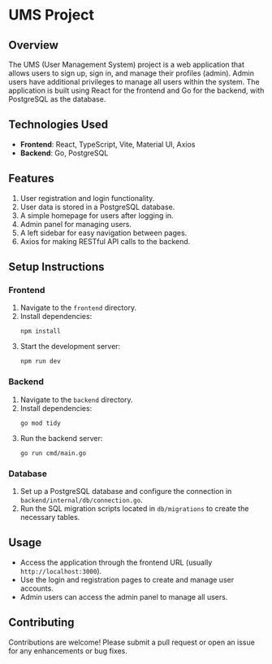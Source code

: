 # UMS Project

## Overview
The UMS (User Management System) project is a web application that allows users to sign up, sign in, and manage their profiles (admin). Admin users have additional privileges to manage all users within the system. The application is built using React for the frontend and Go for the backend, with PostgreSQL as the database.

## Technologies Used
- **Frontend**: React, TypeScript, Vite, Material UI, Axios
- **Backend**: Go, PostgreSQL

## Features
1. User registration and login functionality.
2. User data is stored in a PostgreSQL database.
3. A simple homepage for users after logging in.
4. Admin panel for managing users.
5. A left sidebar for easy navigation between pages.
6. Axios for making RESTful API calls to the backend.

## Setup Instructions

### Frontend
1. Navigate to the `frontend` directory.
2. Install dependencies:
   ```
   npm install
   ```
3. Start the development server:
   ```
   npm run dev
   ```

### Backend
1. Navigate to the `backend` directory.
2. Install dependencies:
   ```
   go mod tidy
   ```
3. Run the backend server:
   ```
   go run cmd/main.go
   ```

### Database
1. Set up a PostgreSQL database and configure the connection in `backend/internal/db/connection.go`.
2. Run the SQL migration scripts located in `db/migrations` to create the necessary tables.


## Usage
- Access the application through the frontend URL (usually `http://localhost:3000`).
- Use the login and registration pages to create and manage user accounts.
- Admin users can access the admin panel to manage all users.


## Contributing
Contributions are welcome! Please submit a pull request or open an issue for any enhancements or bug fixes.
